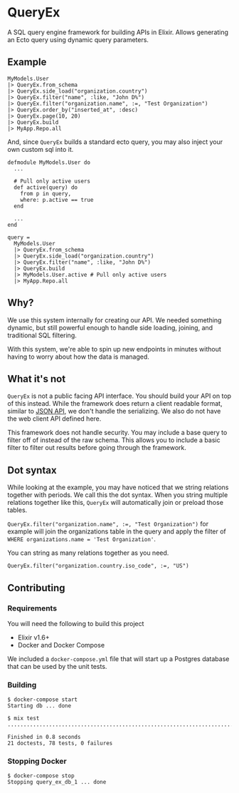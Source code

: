 # QueryEx

A SQL query engine framework for building APIs in Elixir.  Allows generating an
Ecto query using dynamic query parameters.


## Example

```
MyModels.User
|> QueryEx.from_schema
|> QueryEx.side_load("organization.country")
|> QueryEx.filter("name", :like, "John D%")
|> QueryEx.filter("organization.name", :=, "Test Organization")
|> QueryEx.order_by("inserted_at", :desc)
|> QueryEx.page(10, 20)
|> QueryEx.build
|> MyApp.Repo.all
```

And, since `QueryEx` builds a standard ecto query, you may also inject your own custom sql into it.

```
defmodule MyModels.User do
  ...

  # Pull only active users
  def active(query) do
    from p in query,
    where: p.active == true
  end

  ...
end
```

```
query =
  MyModels.User
  |> QueryEx.from_schema
  |> QueryEx.side_load("organization.country")
  |> QueryEx.filter("name", :like, "John D%")
  |> QueryEx.build
  |> MyModels.User.active # Pull only active users
  |> MyApp.Repo.all
```


## Why?

We use this system internally for creating our API.  We needed something 
dynamic, but still powerful enough to handle side loading, joining, and
traditional SQL filtering.

With this system, we're able to spin up new endpoints in minutes without
having to worry about how the data is managed.

## What it's not

`QueryEx` is not a public facing API interface.  You should build your
API on top of this instead.  While the framework does return a client readable
format, similar to [JSON API](http://jsonapi.org/), we don't handle the serializing.  We also do not
have the web client API defined here.

This framework does not handle security.  You may include a base query to
filter off of instead of the raw schema.  This allows you to include a basic
filter to filter out results before going through the framework.

## Dot syntax

While looking at the example, you may have noticed that we string relations
together with periods.  We call this the dot syntax.  When you string multiple
relations together like this, `QueryEx` will automatically join or preload those
tables.

`QueryEx.filter("organization.name", :=, "Test Organization")` for example will
join the organizations table in the query and apply the filter of
`WHERE organizations.name = 'Test Organization'`.

You can string as many relations together as you need.

`QueryEx.filter("organization.country.iso_code", :=, "US")`

## Contributing

### Requirements

You will need the following to build this project

* Elixir v1.6+
* Docker and Docker Compose

We included a `docker-compose.yml` file that will start up a Postgres database that
can be used by the unit tests.

### Building

```
$ docker-compose start
Starting db ... done

$ mix test
.......................................................................................

Finished in 0.8 seconds
21 doctests, 78 tests, 0 failures
```

### Stopping Docker

```
$ docker-compose stop
Stopping query_ex_db_1 ... done
```
